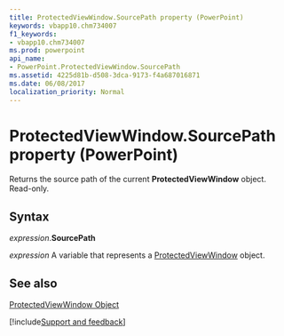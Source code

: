 ```yaml
---
title: ProtectedViewWindow.SourcePath property (PowerPoint)
keywords: vbapp10.chm734007
f1_keywords:
- vbapp10.chm734007
ms.prod: powerpoint
api_name:
- PowerPoint.ProtectedViewWindow.SourcePath
ms.assetid: 4225d81b-d508-3dca-9173-f4a687016871
ms.date: 06/08/2017
localization_priority: Normal
---
```



# ProtectedViewWindow.SourcePath property (PowerPoint)

Returns the source path of the current  **ProtectedViewWindow** object. Read-only.


## Syntax

_expression_.**SourcePath**

_expression_ A variable that represents a [ProtectedViewWindow](PowerPoint.ProtectedViewWindow.md) object.


## See also


[ProtectedViewWindow Object](PowerPoint.ProtectedViewWindow.md)

[!include[Support and feedback](~/includes/feedback-boilerplate.md)]